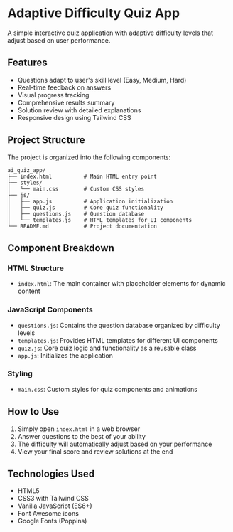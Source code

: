 # Adaptive Difficulty Quiz App

A simple interactive quiz application with adaptive difficulty levels that adjust based on user performance.

## Features

- Questions adapt to user's skill level (Easy, Medium, Hard)
- Real-time feedback on answers
- Visual progress tracking
- Comprehensive results summary
- Solution review with detailed explanations
- Responsive design using Tailwind CSS

## Project Structure

The project is organized into the following components:

```
ai_quiz_app/
├── index.html          # Main HTML entry point
├── styles/
│   └── main.css        # Custom CSS styles
├── js/
│   ├── app.js          # Application initialization
│   ├── quiz.js         # Core quiz functionality
│   ├── questions.js    # Question database
│   └── templates.js    # HTML templates for UI components
└── README.md           # Project documentation
```

## Component Breakdown

### HTML Structure
- `index.html`: The main container with placeholder elements for dynamic content

### JavaScript Components
- `questions.js`: Contains the question database organized by difficulty levels
- `templates.js`: Provides HTML templates for different UI components
- `quiz.js`: Core quiz logic and functionality as a reusable class
- `app.js`: Initializes the application

### Styling
- `main.css`: Custom styles for quiz components and animations

## How to Use

1. Simply open `index.html` in a web browser
2. Answer questions to the best of your ability
3. The difficulty will automatically adjust based on your performance
4. View your final score and review solutions at the end

## Technologies Used

- HTML5
- CSS3 with Tailwind CSS
- Vanilla JavaScript (ES6+)
- Font Awesome icons
- Google Fonts (Poppins) 